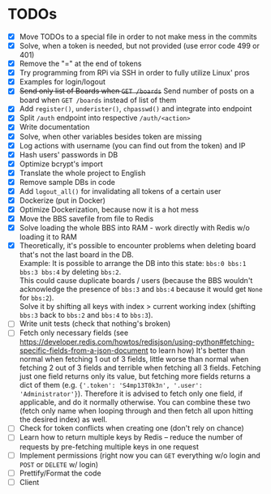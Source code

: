 # TODOs

- [x] Move TODOs to a special file in order to not make mess in the commits
- [x] Solve, when a token is needed, but not provided (use error code 499 or 401)
- [x] Remove the "=" at the end of tokens
- [x] Try programming from RPi via SSH in order to fully utilize Linux' pros
- [x] Examples for login/logout
- [x] ~~Send only list of Boards when `GET /boards`~~ Send number of posts on a board when `GET /boards` instead of list of them
- [x] Add `register()`, `underister()`, `chpasswd()` and integrate into endpoint
- [x] Split `/auth` endpoint into respective `/auth/<action>`
- [x] Write documentation
- [x] Solve, when other variables besides token are missing
- [x] Log actions with username (you can find out from the token) and IP
- [x] Hash users' passwords in DB
- [x] Optimize bcrypt's import
- [x] Translate the whole project to English
- [x] Remove sample DBs in code
- [x] Add `logout_all()` for invalidating all tokens of a certain user
- [x] Dockerize (put in Docker)
- [x] Optimize Dockerization, because now it is a hot mess
- [x] Move the BBS savefile from file to Redis
- [x] Solve loading the whole BBS into RAM - work directly with Redis w/o loading it to RAM
- [x] Theoretically, it's possible to encounter problems when deleting board that's not the last board in the DB. <br>
Example: It is possible to arrange the DB into this state: `bbs:0 bbs:1 bbs:3 bbs:4` by deleting `bbs:2`. <br>
This could cause duplicate boards / users (because the BBS wouldn't acknowledge the presence of `bbs:3` and `bbs:4` because it would get `None` for `bbs:2`). <br>
Solve it by shifting all keys with index > current working index (shifting `bbs:3` back to `bbs:2` and `bbs:4` to `bbs:3`).
- [ ] Write unit tests (check that nothing's broken)
- [ ] Fetch only necessary fields (see https://developer.redis.com/howtos/redisjson/using-python#fetching-specific-fields-from-a-json-document to learn how)
It's better than normal when fetching 1 out of 3 fields, little worse than normal when fetching 2 out of 3 fields and terrible when fetching all 3 fields.
Fetching just one field returns only its value, but fetching more fields returns a dict of them (e.g. `{'.token': 'S4mp13T0k3n', '.user': 'Administrator'}`).
Therefore it is advised to fetch only one field, if applicable, and do it normally otherwise.
You can combine these two (fetch only name when looping through and then fetch all upon hitting the desired index) as well.
- [ ] Check for token conflicts when creating one (don't rely on chance)
- [ ] Learn how to return multiple keys by Redis – reduce the number of requests by pre-fetching multiple keys in one request
- [ ] Implement permissions (right now you can `GET` everything w/o login and `POST` or `DELETE` w/ login)
- [ ] Prettify/Format the code
- [ ] Client
